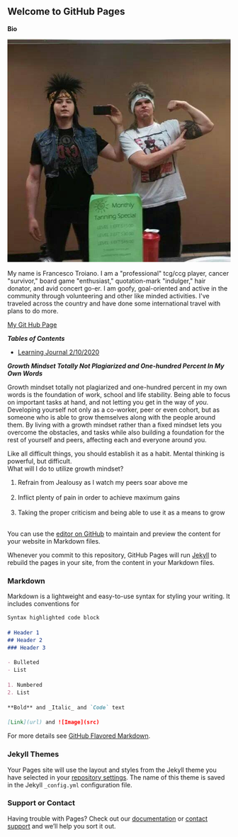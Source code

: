 ## Welcome to GitHub Pages

**Bio**


![image](/me.jpg)


My name is Francesco Troiano. I am a "professional" tcg/ccg player, cancer "survivor," board game "enthusiast," quotation-mark "indulger," hair donator, and avid concert go-er. I am goofy, goal-oriented and active in the community through volunteering and other like minded activities. I've traveled across the country and have done some international travel with plans to do more.


[My Git Hub Page](https://francescodt.github.io/learningjournal/)


__*Tables of Contents*__
  -  [Learning Journal 2/10/2020](lab1b.md)





__*Growth Mindset Totally Not Plagiarized and One-hundred Percent In My Own Words*__ 

Growth mindset totally not plagiarized and one-hundred percent in my own words is the foundation of work, school and life stability. Being able to focus on important tasks at hand, and not letting you get in the way of *you*. Developing yourself not only as a co-worker, peer or even cohort, but as someone who is able to grow themselves along with the people around them. By living with a growth mindset rather than a fixed mindset lets you overcome the obstacles, and tasks while also building a foundation for the rest of yourself and peers, affecting each and everyone around you.

<p>Like all difficult things, you should establish it as a habit. Mental thinking is powerful, but difficult.<br> What will I do to utilize growth mindset?<br>
<ol><li> Refrain from Jealousy as I watch my peers soar above me </li><br>
  <li> Inflict plenty of pain in order to achieve maximum gains </li><br>
  <li> Taking the proper criticism and being able to use it as a means to grow </li></p></ol>



<br>You can use the [editor on GitHub](https://github.com/francescodt/learningjournal/edit/master/README.md) to maintain and preview the content for your website in Markdown files.

Whenever you commit to this repository, GitHub Pages will run [Jekyll](https://jekyllrb.com/) to rebuild the pages in your site, from the content in your Markdown files.

### Markdown

Markdown is a lightweight and easy-to-use syntax for styling your writing. It includes conventions for

```markdown
Syntax highlighted code block

# Header 1
## Header 2
### Header 3

- Bulleted
- List

1. Numbered
2. List

**Bold** and _Italic_ and `Code` text

[Link](url) and ![Image](src)
```

For more details see [GitHub Flavored Markdown](https://guides.github.com/features/mastering-markdown/).

### Jekyll Themes

Your Pages site will use the layout and styles from the Jekyll theme you have selected in your [repository settings](https://github.com/francescodt/learningjournal/settings). The name of this theme is saved in the Jekyll `_config.yml` configuration file.

### Support or Contact

Having trouble with Pages? Check out our [documentation](https://help.github.com/categories/github-pages-basics/) or [contact support](https://github.com/contact) and we’ll help you sort it out.
